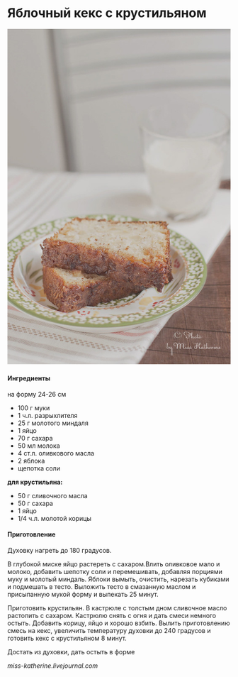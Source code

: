 # Яблочный кекс с крустильяном

![Яблочный кекс с крустильяном](../../pics/9873543643_f1c98880f7_c.jpg)

#### Ингредиенты

на форму 24-26 см

* 100 г муки
* 1 ч.л. разрыхлителя
* 25 г молотого миндаля
* 1 яйцо
* 70 г сахара
* 50 мл молока
* 4 ст.л. оливкового масла
* 2 яблока
* щепотка соли

**для крустильяна:**

* 50 г сливочного масла
* 50 г сахара
* 1 яйцо
* 1/4 ч.л. молотой корицы

#### Приготовление

Духовку нагреть до 180 градусов.

В глубокой миске яйцо растереть с сахаром.Влить оливковое мало и молоко, добавить шепотку соли и перемешивать, добавляя порциями муку и молотый миндаль. Яблоки вымыть, очистить, нарезать кубиками и подмешать в тесто. Выложить тесто в смазанную маслом и присыпанную мукой форму и выпекать 25 минут.

Приготовить крустильян. В кастрюле с толстым дном сливочное масло растопить с сахаром. Кастрюлю снять с огня и дать смеси немного остыть. Добавить корицу, яйцо и хорошо взбить.
Вылить приготовлению смесь на кекс, увеличить температуру духовки до 240 градусов и готовить кекс с крустильяном 8 минут.

Достать из духовки, дать остыть в форме

*miss-katherine.livejournal.com*
